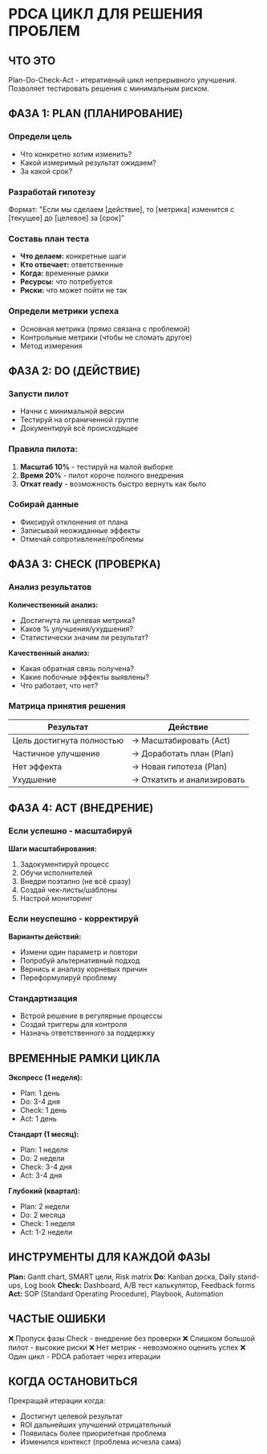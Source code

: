 # PDCA ЦИКЛ ДЛЯ РЕШЕНИЯ ПРОБЛЕМ

## ЧТО ЭТО
Plan-Do-Check-Act - итеративный цикл непрерывного улучшения. Позволяет тестировать решения с минимальным риском.

## ФАЗА 1: PLAN (ПЛАНИРОВАНИЕ)

### Определи цель
- Что конкретно хотим изменить?
- Какой измеримый результат ожидаем?
- За какой срок?

### Разработай гипотезу
Формат: "Если мы сделаем [действие], то [метрика] изменится с [текущее] до [целевое] за [срок]"

### Составь план теста
- **Что делаем:** конкретные шаги
- **Кто отвечает:** ответственные
- **Когда:** временные рамки
- **Ресурсы:** что потребуется
- **Риски:** что может пойти не так

### Определи метрики успеха
- Основная метрика (прямо связана с проблемой)
- Контрольные метрики (чтобы не сломать другое)
- Метод измерения

## ФАЗА 2: DO (ДЕЙСТВИЕ)

### Запусти пилот
- Начни с минимальной версии
- Тестируй на ограниченной группе
- Документируй всё происходящее

### Правила пилота:
1. **Масштаб 10%** - тестируй на малой выборке
2. **Время 20%** - пилот короче полного внедрения
3. **Откат ready** - возможность быстро вернуть как было

### Собирай данные
- Фиксируй отклонения от плана
- Записывай неожиданные эффекты
- Отмечай сопротивление/проблемы

## ФАЗА 3: CHECK (ПРОВЕРКА)

### Анализ результатов

**Количественный анализ:**
- Достигнута ли целевая метрика?
- Каков % улучшения/ухудшения?
- Статистически значим ли результат?

**Качественный анализ:**
- Какая обратная связь получена?
- Какие побочные эффекты выявлены?
- Что работает, что нет?

### Матрица принятия решения

| Результат | Действие |
|-----------|----------|
| Цель достигнута полностью | → Масштабировать (Act) |
| Частичное улучшение | → Доработать план (Plan) |
| Нет эффекта | → Новая гипотеза (Plan) |
| Ухудшение | → Откатить и анализировать |

## ФАЗА 4: ACT (ВНЕДРЕНИЕ)

### Если успешно - масштабируй

**Шаги масштабирования:**
1. Задокументируй процесс
2. Обучи исполнителей
3. Внедри поэтапно (не всё сразу)
4. Создай чек-листы/шаблоны
5. Настрой мониторинг

### Если неуспешно - корректируй

**Варианты действий:**
- Измени один параметр и повтори
- Попробуй альтернативный подход
- Вернись к анализу корневых причин
- Переформулируй проблему

### Стандартизация
- Встрой решение в регулярные процессы
- Создай триггеры для контроля
- Назначь ответственного за поддержку

## ВРЕМЕННЫЕ РАМКИ ЦИКЛА

**Экспресс (1 неделя):**
- Plan: 1 день
- Do: 3-4 дня  
- Check: 1 день
- Act: 1 день

**Стандарт (1 месяц):**
- Plan: 1 неделя
- Do: 2 недели
- Check: 3-4 дня
- Act: 3-4 дня

**Глубокий (квартал):**
- Plan: 2 недели
- Do: 2 месяца
- Check: 1 неделя
- Act: 1-2 недели

## ИНСТРУМЕНТЫ ДЛЯ КАЖДОЙ ФАЗЫ

**Plan:** Gantt chart, SMART цели, Risk matrix
**Do:** Kanban доска, Daily stand-ups, Log book
**Check:** Dashboard, A/B тест калькулятор, Feedback forms
**Act:** SOP (Standard Operating Procedure), Playbook, Automation

## ЧАСТЫЕ ОШИБКИ

❌ Пропуск фазы Check - внедрение без проверки
❌ Слишком большой пилот - высокие риски
❌ Нет метрик - невозможно оценить успех
❌ Один цикл - PDCA работает через итерации

## КОГДА ОСТАНОВИТЬСЯ

Прекращай итерации когда:
- Достигнут целевой результат
- ROI дальнейших улучшений отрицательный
- Появилась более приоритетная проблема
- Изменился контекст (проблема исчезла сама)